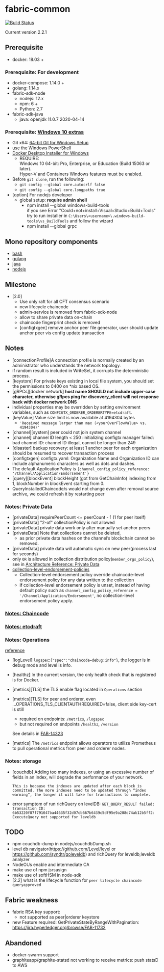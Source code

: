 # fabric-common
[![Build Status](https://travis-ci.com/davidkhala/fabric-common.svg?branch=master)](https://travis-ci.com/davidkhala/fabric-common)

Current version 2.2.1
## Prerequisite
- docker: 18.03 +
### Prerequisite: For development
- docker-compose: 1.14.0 +
- golang: 1.14.x
- fabric-sdk-node
    - nodejs: 12.x
    - npm: 6 + 
    - Python: 2.7
- fabric-sdk-java
    - java: openjdk 11.0.7 2020-04-14
### Prerequisite: [Windows 10 extras](https://hyperledger-fabric.readthedocs.io/en/release-2.0/prereqs.html#windows-extras)
- Git x64: [64-bit Git for Windows Setup](https://github.com/git-for-windows/git/releases/download/v2.25.1.windows.1/Git-2.25.1-64-bit.exe)
- use the Windows PowerShell
- [Docker Desktop Installer for Windows](https://download.docker.com/win/stable/Docker%20Desktop%20Installer.exe)
    - REQUIRE:  
        Windows 10 64-bit: Pro, Enterprise, or Education (Build 15063 or later).  
        Hyper-V and Containers Windows features must be enabled.
- Before `git clone`, run the following:
    - `git config --global core.autocrlf false`
    - `git config --global core.longpaths true`
- [option] For nodejs developer
    - global setup:  **require admin shell**
        - npm install --global windows-build-tools  
            if you see Error "Could+not+install+Visual+Studio+Build+Tools"  
            try to run installer in `C:\Users\<username>\.windows-build-tools\vs_BuildTools` and follow the wizard
        - npm install --global grpc

## Mono repository components
- [bash](./bash)
- [golang](./golang)
- [java](./java)
- [nodejs](./nodejs)

## Milestone
- [2.0]
    - Use only raft for all CFT consensus scenario
    - new lifecycle chaincode
    - admin-service is removed from fabric-sdk-node
    - allow to share private data on-chain
    - chaincode fingerprint check is removed
    - [configtxgen] remove anchor peer file generator, user should update anchor peer vis config update transaction 
## Notes
- [connectionProfile]A connection profile is normally created by an administrator who understands the network topology.
- if random result is included in WriteSet, it corrupts the deterministic process.
- [keystore] For private keys existing in local file system, you should set the permissions to 0400 on *nix based OS.  
- [gRPCs][docker network] **host name SHOULD not include upper-case character, otherwise gRpcs ping for discovery_client will not response back with docker network DNS** 
- individual properties may be overridden by setting environment variables, such as `CONFIGTX_ORDERER_ORDERERTYPE=etcdraft`.
- [keyValue] Value size limit is now available at 4194304 bytes
    - `'Received message larger than max (<yourOverFlowValue> vs. 4194304)'`
- [channel][system] peer could not join system channel
- [channel] channel ID length < 250 :initializing configtx manager failed: bad channel ID: channel ID illegal, cannot be longer than 249
- [disaster] backup recovery: at least 1 anchor peer for each organization should be resumed to recover transaction process
- [configtxgen] configtx.yaml: Organization Name and Organization ID can include alphanumeric characters as well as dots and dashes.
- The default ApplicationPolicy is `{channel_config_policy_reference: '/Channel/Application/Endorsement'}` 
- [query][blockEvent] blockHeight (got from GetChainInfo) indexing from 1, blockNumber in blockEvent starting from 0.
- QueryInstalledChaincode/s would not change even after removal source archive, we could refresh it by restarting peer 
     
### Notes: Private Data 

- [privateData] requirePeerCount <= peerCount - 1 (1 for peer itself)
- [privateData] "2-of" collectionPolicy is not allowed
- [privateData] private data work only after manually set anchor peers
- [privateData] Note that collections cannot be deleted, 
    - as prior private data hashes on the channel’s blockchain cannot be removed.
- [privateData] private data will automatic sync on new peer(process last for seconds)
- only `OR` is allowed in collection distribution policy(`member_orgs_policy`), see in [Architecture Reference: Private Data](https://hyperledger-fabric.readthedocs.io/en/master/private-data-arch.html)
- [collection-level-endorsement-policies](https://hyperledger-fabric.readthedocs.io/en/master/endorsement-policies.html#setting-collection-level-endorsement-policies)
    - Collection-level endorsement policy override chaincode-level endorsement policy for any data written to the collection
    - if collection-level endorsement policy is unset, instead of having default policy such as `channel_config_policy_reference = '/Channel/Application/Endorsement'`, no collection-level endorsement policy apply.

### [Notes: Chaincode](./CHAINCODE.md)

### [Notes: etcdraft](./RAFT.md)

### Notes: Operations
[reference](https://hyperledger-fabric.readthedocs.io/en/release-2.0/metrics_reference.html)

- [logLevel] `logspec`:`{"spec":"chaincode=debug:info"}`, the logger is in debug mode and level is info.
- [healthz] In the current version, the only health check that is registered is for Docker. 
- [metrics][TLS] the TLS enable flag located in `Operations` section
- [metrics][TLS] for peer and orderer, even ...OPERATIONS_TLS_CLIENTAUTHREQUIRED=false, client side key-cert is still 
    - required on endpoints: `/metrics`, `/logspec`
    - but not required on endpoints `/healthz`, `/version`
    
    See details in [FAB-14323](https://jira.hyperledger.org/browse/FAB-14323)
- [metrics] The `/metrics` endpoint allows operators to utilize Prometheus to pull operational metrics from peer and orderer nodes.

### Notes: storage
- [couchdb] Adding too many indexes, or using an excessive number of fields in an index, will degrade the performance of your network. 
    ```
    This is because the indexes are updated after each block is committed. The more indexes need to be updated through “index warming”, the longer it will take for transactions to complete.
    ```
- error symptom of run richQuery on levelDB:  `GET_QUERY_RESULT failed: transaction ID: 6b53220f87f791047ba44635f32d07cb667b6439c5df95e9a208d74ab12b5ff2: ExecuteQuery not supported for leveldb`


## TODO
- npm couchdb-dump in nodejs/couchdbDump.sh
- level db navigator(https://github.com/Level/level or https://github.com/syndtr/goleveldb) and richQuery for leveldb;leveldb analyzer 
- NodeOUs enable and intermediate CA
- make use of npm jsrsasign
- make use of softHSM in node-sdk
- [2.2] what is the lifecycle function for `peer lifecycle chaincode queryapproved`

## Fabric weakness
- fabric RSA key support: 
    - not supported as peer|orderer keystore
- new Feature required: GetPrivateStateByRangeWithPagination: https://jira.hyperledger.org/browse/FAB-11732

## Abandoned
- docker-swarm support
- graphiteapp/graphite-statsd not working to receive metrics: push statsD to AWS 
